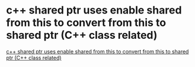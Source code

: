 # c++ shared ptr uses enable shared from this to convert from this to shared ptr (C++ class related)
[c++ shared ptr uses enable shared from this to convert from this to shared ptr (C++ class related)](https://aiwithcloud.com/2022/09/15/c_shared_ptr_uses_enable_shared_from_this_to_convert_from_this_to_shared_ptr_c_class_related/)